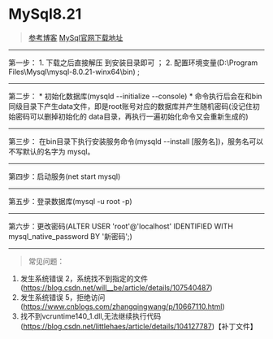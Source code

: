 # MySql8.21
>[参考博客](https://blog.csdn.net/wangbeibei23/article/details/82056951)
>[MySql官网下载地址](https://dev.mysql.com/downloads/mysql/)
***
第一步：
	1. 下载之后直接解压 到安装目录即可 ；
	2. 配置环境变量(D:\Program Files\Mysql\mysql-8.0.21-winx64\bin) ;
***
第二步：
	* 初始化数据库(mysqld --initialize --console)
	* 命令执行后会在和bin同级目录下产生data文件，即是root账号对应的数据库并产生随机密码(没记住初始密码可以删掉初始化的 data目录，再执行一遍初始化命令又会重新生成的)
***
第三步：
	在bin目录下执行安装服务命令(mysqld --install [服务名])，服务名可以不写默认的名字为 mysql。
***	
第四步：启动服务(net start mysql)
***
第五步：登录数据库(mysql -u root -p)
***
第六步：更改密码(ALTER USER 'root'@'localhost' IDENTIFIED WITH mysql_native_password BY '新密码';)
***
>常见问题：
1. 发生系统错误 2，系统找不到指定的文件(https://blog.csdn.net/will__be/article/details/107540487)
2. 发生系统错误 5，拒绝访问(https://www.cnblogs.com/zhangqingwang/p/10667110.html)
3. 找不到vcruntime140_1.dll,无法继续执行代码(https://blog.csdn.net/littlehaes/article/details/104127787)【补丁文件】
